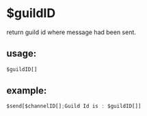 # $guildID
return guild id where message had been sent.
## usage:
```js
$guildID[]
```
## example:
```js
$send[$channelID[];Guild Id is : $guildID[]]
```
